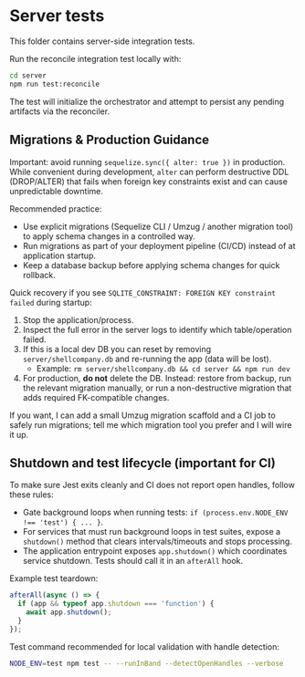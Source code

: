 # Server tests

This folder contains server-side integration tests.

Run the reconcile integration test locally with:

```bash
cd server
npm run test:reconcile
```

The test will initialize the orchestrator and attempt to persist any pending artifacts via the reconciler.

## Migrations & Production Guidance

Important: avoid running `sequelize.sync({ alter: true })` in production. While convenient during development, `alter` can perform destructive DDL (DROP/ALTER) that fails when foreign key constraints exist and can cause unpredictable downtime.

Recommended practice:

- Use explicit migrations (Sequelize CLI / Umzug / another migration tool) to apply schema changes in a controlled way.
- Run migrations as part of your deployment pipeline (CI/CD) instead of at application startup.
- Keep a database backup before applying schema changes for quick rollback.

Quick recovery if you see `SQLITE_CONSTRAINT: FOREIGN KEY constraint failed` during startup:

1. Stop the application/process.
2. Inspect the full error in the server logs to identify which table/operation failed.
3. If this is a local dev DB you can reset by removing `server/shellcompany.db` and re-running the app (data will be lost).
   - Example: `rm server/shellcompany.db && cd server && npm run dev`
4. For production, **do not** delete the DB. Instead: restore from backup, run the relevant migration manually, or run a non-destructive migration that adds required FK-compatible changes.

If you want, I can add a small Umzug migration scaffold and a CI job to safely run migrations; tell me which migration tool you prefer and I will wire it up.

## Shutdown and test lifecycle (important for CI)

To make sure Jest exits cleanly and CI does not report open handles, follow these rules:

- Gate background loops when running tests: `if (process.env.NODE_ENV !== 'test') { ... }`.
- For services that must run background loops in test suites, expose a `shutdown()` method that clears intervals/timeouts and stops processing.
- The application entrypoint exposes `app.shutdown()` which coordinates service shutdown. Tests should call it in an `afterAll` hook.

Example test teardown:

```js
afterAll(async () => {
  if (app && typeof app.shutdown === 'function') {
    await app.shutdown();
  }
});
```

Test command recommended for local validation with handle detection:

```bash
NODE_ENV=test npm test -- --runInBand --detectOpenHandles --verbose
```
